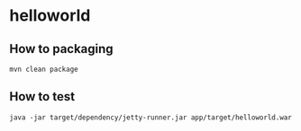 # helloworld

## How to packaging
	
    mvn clean package

## How to test
	
	java -jar target/dependency/jetty-runner.jar app/target/helloworld.war
